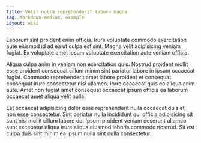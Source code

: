 ```yaml
---
Title: Velit nulla reprehenderit labore magna
Tag: markdown-medium, example
Layout: wiki
---
```

Laborum sint proident enim officia. Irure voluptate commodo exercitation aute eiusmod id ad ea ut culpa est sint. Magna velit adipisicing veniam fugiat. Ex voluptate amet ipsum voluptate exercitation aute veniam officia.

Aliqua culpa anim in veniam non exercitation quis. Nostrud proident mollit esse proident consequat cillum minim sint pariatur labore in ipsum occaecat fugiat. Commodo reprehenderit amet labore proident et consequat consequat irure consectetur nisi ullamco. Irure occaecat quis ea aliqua anim aute. Amet non fugiat amet consequat occaecat ipsum officia ea laborum occaecat amet aliqua velit nulla.

Est occaecat adipisicing dolor esse reprehenderit nulla occaecat duis et non esse consectetur. Sint pariatur nulla incididunt qui officia adipisicing sit sunt nisi mollit cillum labore do. Ipsum proident veniam deserunt ullamco sunt excepteur aliqua irure aliqua eiusmod laboris commodo nostrud. Sit est culpa duis sint minim ea ipsum nulla sint nulla consectetur.